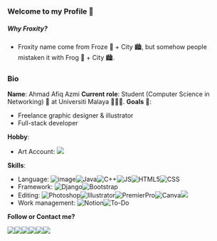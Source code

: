 ### Welcome to my Profile 👋
##### Why Froxity?
- Froxity name come from Froze 🥶 + City 🏙️, but somehow people mistaken it with Frog 🐸 + City 🏙️.

### Bio
**Name**: Ahmad Afiq Azmi
**Current role**: Student (Computer Science in Networking) 📶 at Universiti Malaya 👨🏼‍🎓.
**Goals** 🎯: 
- Freelance graphic designer & illustrator
- Full-stack developer

**Hobby**:
- Art Account:
  <a href="https://www.deviantart.com/nzon"><img src="https://img.shields.io/badge/DeviantArt-05CC47?style=for-the-badge&logo=deviantart&logoColor=white"></a>

**Skills**:
- Language:
 ![image](https://img.shields.io/badge/Python-FFD43B?style=for-the-badge&logo=python&logoColor=darkgreen)![Java](https://img.shields.io/badge/Java-ED8B00?style=for-the-badge&logo=java&logoColor=white)![C++](https://img.shields.io/badge/C%2B%2B-00599C?style=for-the-badge&logo=c%2B%2B&logoColor=white)![JS](https://img.shields.io/badge/JavaScript-323330?style=for-the-badge&logo=javascript&logoColor=F7DF1E)![HTML5](https://img.shields.io/badge/HTML5-E34F26?style=for-the-badge&logo=html5&logoColor=white)![CSS](https://img.shields.io/badge/CSS3-1572B6?style=for-the-badge&logo=css3&logoColor=white)![]()![]()
- Framework:
  ![Django](https://img.shields.io/badge/Django-092E20?style=for-the-badge&logo=django&logoColor=green)![Bootstrap](https://img.shields.io/badge/Bootstrap-563D7C?style=for-the-badge&logo=bootstrap&logoColor=white)
- Editing:
  ![Photoshop](https://img.shields.io/badge/Adobe%20Photoshop-31A8FF?style=for-the-badge&logo=Adobe%20Photoshop&logoColor=black)![Illustrator](https://img.shields.io/badge/Adobe%20Illustrator-FF9A00?style=for-the-badge&logo=adobe%20illustrator&logoColor=white)![PremierPro](https://img.shields.io/badge/Adobe%20Premiere%20Pro-9999FF?style=for-the-badge&logo=Adobe%20Premiere%20Pro&logoColor=white)![Canva](https://img.shields.io/badge/Canva-%2300C4CC.svg?&style=for-the-badge&logo=Canva&logoColor=white)<a href="https://firealpaca.com/"><img src="https://img.shields.io/badge/-FireAlpaca-orange?style=for-the-badge"></a>
- Work management:
  ![Notion](https://img.shields.io/badge/Notion-000000?style=for-the-badge&logo=notion&logoColor=white)![To-Do](https://img.shields.io/badge/-To_Do-blue?style=for-the-badge&logo=microsoft)

**Follow or Contact me?**

<a href="https://www.linkedin.com/in/ahmadafiqazmi31/"><img src="https://img.shields.io/badge/LinkedIn-0077B5?style=for-the-badge&logo=linkedin&logoColor=white"><a href="https://github.com/froxity"><img src="https://img.shields.io/badge/GitHub-100000?style=for-the-badge&logo=github&logoColor=white"><a href="mailto:ahmad_afiq53@yahoo.com"><img src="https://img.shields.io/badge/-Yahoo-purple?style=for-the-badge&logo=yahoo"></a><a href="mailto:tapaigamerz@gmail.com"><img src="https://img.shields.io/badge/Gmail-D14836?style=for-the-badge&logo=gmail&logoColor=white"></a><a href="https://www.youtube.com/channel/UC3yE3FDL3ek5Nq31h3pDY5A"><img src="https://img.shields.io/badge/YouTube-FF0000?style=for-the-badge&logo=youtube&logoColor=white"></a><a href="https://steamcommunity.com/id/froxity"><img src="https://img.shields.io/badge/Steam-000000?style=for-the-badge&logo=steam&logoColor=white"></a>

